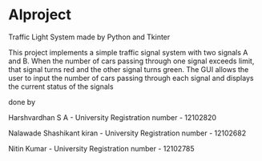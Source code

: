 # AIproject
Traffic Light System made by Python and Tkinter

This project implements a simple traffic signal system with two signals A and B.
When the number of cars passing through one signal exceeds limit, that signal turns red and the other signal turns green.
The GUI allows the user to input the number of cars passing through each signal and displays the current status of the signals

done by

Harshvardhan S A -
University Registration number - 12102820

Nalawade Shashikant kiran -
University Registration number - 12102682

Nitin Kumar -
University Registration number - 12102785
